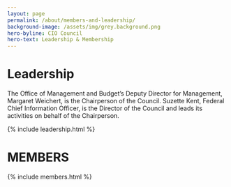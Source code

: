 ```yaml
---
layout: page
permalink: /about/members-and-leadership/
background-image: /assets/img/grey.background.png
hero-byline: CIO Council
hero-text: Leadership & Membership
---
```

# Leadership
The Office of Management and Budget’s Deputy Director for Management, Margaret Weichert, is the Chairperson of the Council. Suzette Kent, Federal Chief Information Officer, is the Director of the Council and leads its activities on behalf of the Chairperson.  

{% include leadership.html %}
# MEMBERS
{% include members.html %}
